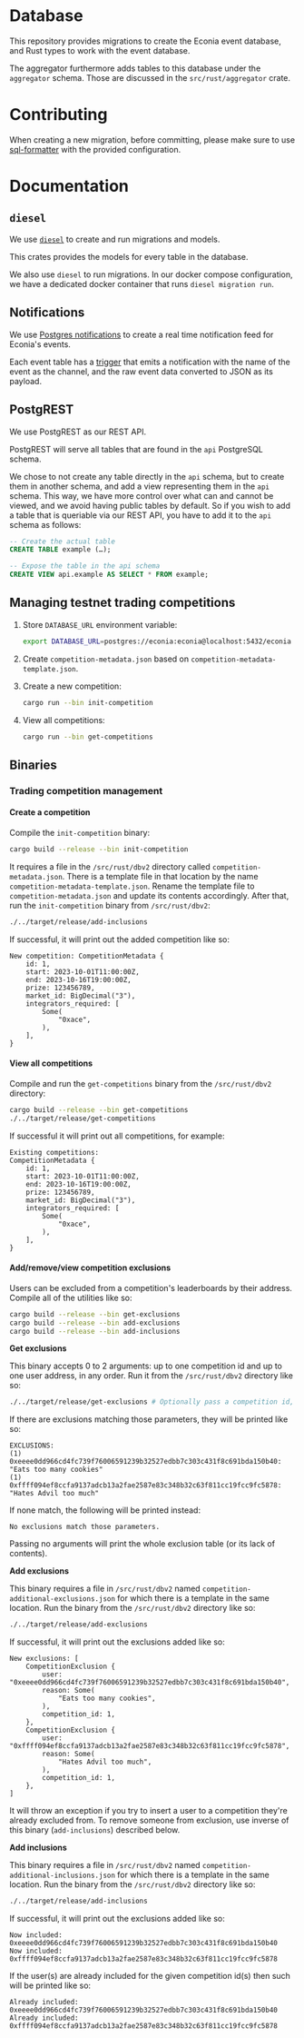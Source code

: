 # Database

This repository provides migrations to create the Econia event database, and Rust types to work with the event database.

The aggregator furthermore adds tables to this database under the `aggregator` schema.
Those are discussed in the `src/rust/aggregator` crate.

# Contributing

When creating a new migration, before committing, please make sure to use [sql-formatter](https://github.com/sql-formatter-org/sql-formatter) with the provided configuration.

# Documentation

## `diesel`

We use [`diesel`](https://crates.io/crates/diesel) to create and run migrations and models.

This crates provides the models for every table in the database.

We also use `diesel` to run migrations. In our docker compose configuration, we have a dedicated docker container that runs `diesel migration run`.

## Notifications

We use [Postgres notifications](https://www.postgresql.org/docs/14/sql-notify.html) to create a real time notification feed for Econia's events.

Each event table has a [trigger](https://www.postgresql.org/docs/14/sql-createtrigger.html) that emits a notification with the name of the event as the channel, and the raw event data converted to JSON as its payload.

## PostgREST

We use PostgREST as our REST API.

PostgREST will serve all tables that are found in the `api` PostgreSQL schema.

We chose to not create any table directly in the `api` schema, but to create them in another schema, and add a view representing them in the `api` schema.
This way, we have more control over what can and cannot be viewed, and we avoid having public tables by default.
So if you wish to add a table that is queriable via our REST API, you have to add it to the `api` schema as follows:

```sql
-- Create the actual table
CREATE TABLE example (…);

-- Expose the table in the api schema
CREATE VIEW api.example AS SELECT * FROM example;
```

## Managing testnet trading competitions

1. Store `DATABASE_URL` environment variable:

   ```sh
   export DATABASE_URL=postgres://econia:econia@localhost:5432/econia
   ```

1. Create `competition-metadata.json` based on `competition-metadata-template.json`.

1. Create a new competition:

   ```sh
   cargo run --bin init-competition
   ```

1. View all competitions:

   ```sh
   cargo run --bin get-competitions
   ```

## Binaries

### Trading competition management

#### Create a competition

Compile the `init-competition` binary:

```sh
cargo build --release --bin init-competition
```

It requires a file in the `/src/rust/dbv2` directory called `competition-metadata.json`.
There is a template file in that location by the name `competition-metadata-template.json`.
Rename the template file to `competition-metadata.json` and update its contents accordingly.
After that, run the `init-competition` binary from `/src/rust/dbv2`:

```sh
./../target/release/add-inclusions
```

If successful, it will print out the added competition like so:

```
New competition: CompetitionMetadata {
    id: 1,
    start: 2023-10-01T11:00:00Z,
    end: 2023-10-16T19:00:00Z,
    prize: 123456789,
    market_id: BigDecimal("3"),
    integrators_required: [
        Some(
            "0xace",
        ),
    ],
}
```

#### View all competitions

Compile and run the `get-competitions` binary from the `/src/rust/dbv2` directory:

```sh
cargo build --release --bin get-competitions
./../target/release/get-competitions
```

If successful it will print out all competitions, for example:

```
Existing competitions:
CompetitionMetadata {
    id: 1,
    start: 2023-10-01T11:00:00Z,
    end: 2023-10-16T19:00:00Z,
    prize: 123456789,
    market_id: BigDecimal("3"),
    integrators_required: [
        Some(
            "0xace",
        ),
    ],
}
```

#### Add/remove/view competition exclusions

Users can be excluded from a competition's leaderboards by their address.
Compile all of the utilities like so:

```sh
cargo build --release --bin get-exclusions
cargo build --release --bin add-exclusions
cargo build --release --bin add-inclusions
```

**Get exclusions**

This binary accepts 0 to 2 arguments: up to one competition id and up to one user address, in any order.
Run it from the `/src/rust/dbv2` directory like so:

```sh
./../target/release/get-exclusions # Optionally pass a competition id, user address
```

If there are exclusions matching those parameters, they will be printed like so:

```
EXCLUSIONS:
(1) 0xeeee0dd966cd4fc739f76006591239b32527edbb7c303c431f8c691bda150b40: "Eats too many cookies"
(1) 0xffff094ef8ccfa9137adcb13a2fae2587e83c348b32c63f811cc19fcc9fc5878: "Hates Advil too much"
```

If none match, the following will be printed instead:

```
No exclusions match those parameters.
```

Passing no arguments will print the whole exclusion table (or its lack of contents).

**Add exclusions**

This binary requires a file in `/src/rust/dbv2` named `competition-additional-exclusions.json` for which there is a template in the same location.
Run the binary from the `/src/rust/dbv2` directory like so:

```sh
./../target/release/add-exclusions
```

If successful, it will print out the exclusions added like so:

```
New exclusions: [
    CompetitionExclusion {
        user: "0xeeee0dd966cd4fc739f76006591239b32527edbb7c303c431f8c691bda150b40",
        reason: Some(
            "Eats too many cookies",
        ),
        competition_id: 1,
    },
    CompetitionExclusion {
        user: "0xffff094ef8ccfa9137adcb13a2fae2587e83c348b32c63f811cc19fcc9fc5878",
        reason: Some(
            "Hates Advil too much",
        ),
        competition_id: 1,
    },
]
```

It will throw an exception if you try to insert a user to a competition they're already excluded from.
To remove someone from exclusion, use inverse of this binary (`add-inclusions`) described below.

**Add inclusions**

This binary requires a file in `/src/rust/dbv2` named `competition-additional-inclusions.json` for which there is a template in the same location.
Run the binary from the `/src/rust/dbv2` directory like so:

```sh
./../target/release/add-inclusions
```

If successful, it will print out the exclusions added like so:

```
Now included: 0xeeee0dd966cd4fc739f76006591239b32527edbb7c303c431f8c691bda150b40
Now included: 0xffff094ef8ccfa9137adcb13a2fae2587e83c348b32c63f811cc19fcc9fc5878
```

If the user(s) are already included for the given competition id(s) then such will be printed like so:

```
Already included: 0xeeee0dd966cd4fc739f76006591239b32527edbb7c303c431f8c691bda150b40
Already included: 0xffff094ef8ccfa9137adcb13a2fae2587e83c348b32c63f811cc19fcc9fc5878
```
